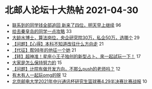 # 北邮人论坛十大热帖 2021-04-30

- [联系到的同学钱全部追回 新来了四位，明天早上继续](https://bbs.byr.cn/article/Picture/3285696) 96
- [给去秦皇岛的同学一点攻略](https://bbs.byr.cn/article/Talking/6269193) 33
- [大龄水博士，算法岗位，央企研究院30万，私企50万，选哪个](https://bbs.byr.cn/article/Job/2127131) 29
- [【问题】【心得】本科不知道改往什么方向走](https://bbs.byr.cn/article/WorkLife/1166664) 21
- [【代征】帮98年的他征一个她](https://bbs.byr.cn/article/Friends/1992199) 21
- [【转】超神准！星座小王子独创的新型占卜、來一起試玩一下！](https://bbs.byr.cn/article/Constellations/326533) 17
- [大家是怎么保持努力的](https://bbs.byr.cn/article/Feeling/3168828) 15
- [【问题】计院有做开发方向，不那么push的老师吗？](https://bbs.byr.cn/article/AimGraduate/1206171) 12
- [有木有人一起玩omg的呀](https://bbs.byr.cn/article/Dota/958643) 12
- [北京邮电大学2021年中兴通讯杯研究生篮球赛4.29半决赛比赛战报](https://bbs.byr.cn/article/Basketball/612846) 10


